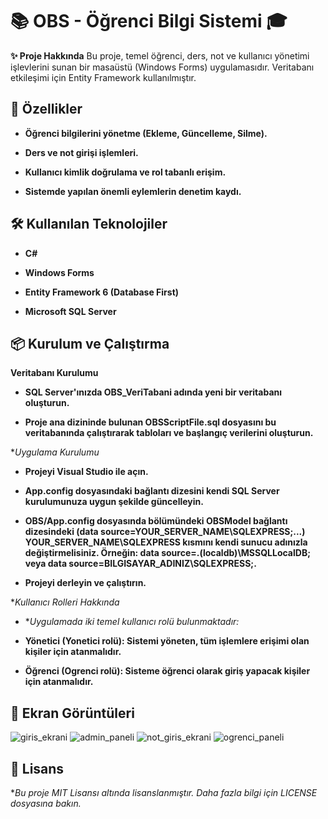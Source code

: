 # 📚 OBS - Öğrenci Bilgi Sistemi 🎓
**✨ Proje Hakkında**
Bu proje, temel öğrenci, ders, not ve kullanıcı yönetimi işlevlerini sunan bir masaüstü (Windows Forms) uygulamasıdır. Veritabanı etkileşimi için Entity Framework kullanılmıştır.

## 🚀 Özellikler

* **Öğrenci bilgilerini yönetme (Ekleme, Güncelleme, Silme).**

* **Ders ve not girişi işlemleri.**

* **Kullanıcı kimlik doğrulama ve rol tabanlı erişim.**

* **Sistemde yapılan önemli eylemlerin denetim kaydı.**

## 🛠️ Kullanılan Teknolojiler

* **C#**

* **Windows Forms**

* **Entity Framework 6 (Database First)**

* **Microsoft SQL Server**

## 📦 Kurulum ve Çalıştırma

**Veritabanı Kurulumu**
* **SQL Server'ınızda OBS_VeriTabani adında yeni bir veritabanı oluşturun.**

* **Proje ana dizininde bulunan OBSScriptFile.sql dosyasını bu veritabanında çalıştırarak tabloları ve başlangıç verilerini oluşturun.**

**Uygulama Kurulumu*

* **Projeyi Visual Studio ile açın.**

* **App.config dosyasındaki bağlantı dizesini kendi SQL Server kurulumunuza uygun şekilde güncelleyin.**

* **OBS/App.config dosyasında <connectionStrings> bölümündeki OBSModel bağlantı dizesindeki (data source=YOUR_SERVER_NAME\SQLEXPRESS;...) YOUR_SERVER_NAME\SQLEXPRESS kısmını kendi sunucu adınızla değiştirmelisiniz. Örneğin: data source=.(localdb)\MSSQLLocalDB; veya data source=BILGISAYAR_ADINIZ\SQLEXPRESS;.**

* **Projeyi derleyin ve çalıştırın.**

**Kullanıcı Rolleri Hakkında*

* **Uygulamada iki temel kullanıcı rolü bulunmaktadır:*

* **Yönetici (Yonetici rolü): Sistemi yöneten, tüm işlemlere erişimi olan kişiler için atanmalıdır.**

* **Öğrenci (Ogrenci rolü): Sisteme öğrenci olarak giriş yapacak kişiler için atanmalıdır.**

## 📸 Ekran Görüntüleri
![giris_ekrani](https://github.com/user-attachments/assets/1bd20609-6728-42f9-9c3b-450157769495)
![admin_paneli](https://github.com/user-attachments/assets/5f7f6f2b-4283-414e-a3b6-7eff52d673e9)
![not_giris_ekrani](https://github.com/user-attachments/assets/347ba1d3-d676-40cf-8f3a-242928834ded)
![ogrenci_paneli](https://github.com/user-attachments/assets/713bb301-9f9b-43eb-a660-8abf9112b28a)



## 📜 Lisans
**Bu proje MIT Lisansı altında lisanslanmıştır. Daha fazla bilgi için LICENSE dosyasına bakın.*
